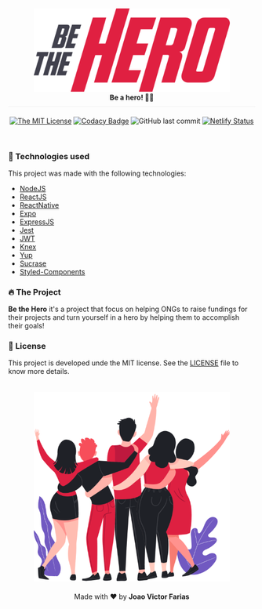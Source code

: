 <h4 align="center" style="border-bottom: 1px solid #eee; margin: 20px 0; padding-bottom: 10px;">
<img src="./img/logo.svg" width="400px" alt="logo" /><br>
 <b>Be a hero!</b> 🦸‍♂️
</h4>

<div align="center">

[![The MIT License](https://img.shields.io/badge/license-MIT-green.svg?style=flat-square)](https://github.com/jvictorfarias/be-the-hero/blob/master/LICENSE.md)
[![Codacy Badge](https://api.codacy.com/project/badge/Grade/e03bf9946db44b37bc31318b5e9de000)](https://www.codacy.com/manual/jvictorfarias/be-the-hero?utm_source=github.com&utm_medium=referral&utm_content=jvictorfarias/be-the-hero&utm_campaign=Badge_Grade)
![GitHub last commit](https://img.shields.io/github/last-commit/jvictorfarias/be-the-hero)
[![Netlify Status](https://api.netlify.com/api/v1/badges/749225ed-51f3-4f2b-85be-5a8eb32897f0/deploy-status)](https://app.netlify.com/sites/bethehero-jvictorfarias/deploys)

</div>

<br>

### :rocket: Technologies used

This project was made with the following technologies:

- [NodeJS](https://nodejs.org/en/)
- [ReactJS](https://pt-br.reactjs.org/)
- [ReactNative](https://reactnative.dev/)
- [Expo](https://expo.io/)
- [ExpressJS](https://expressjs.com/pt-br/)
- [Jest](https://www.npmjs.com/package/jest)
- [JWT](https://jwt.io/)
- [Knex](http://knexjs.org/)
- [Yup](https://github.com/jquense/yup)
- [Sucrase](https://sucrase.io/)
- [Styled-Components](https://styled-components.com/)

### :fire: The Project

<b>Be the Hero</b> it's a project that focus on helping ONGs to raise fundings for their projects and turn yourself in a hero by helping them to accomplish their goals!

### :memo: License

This project is developed unde the MIT license. See the [LICENSE](LICENSE.md) file to know more details.

<p align="center">
  <img src="./img/heroes.png" width="400px" alt="heroes" style="margin-top: 20px;"/>
</p>

<p align="center" style="margin-top: 20px;">Made with ❤️ by <strong> Joao Victor Farias </p>
